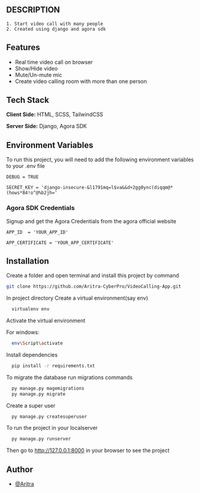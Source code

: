 ## DESCRIPTION
    1. Start video call with many people
    2. Created using django and agora sdk
## Features

- Real time video call on browser
- Show/Hide video
- Mute/Un-mute mic
- Create video calling room with more than one person
## Tech Stack

**Client Side:** HTML, SCSS, TailwindCSS

**Server Side:** Django, Agora SDK


## Environment Variables

To run this project, you will need to add the following environment variables to your .env file

`DEBUG = TRUE`

`SECRET_KEY = 'django-insecure-&l1791mq=l$va&&d+2gg0ync(diqqm@*(hows*84!o^@%b2jh='`

### Agora SDK Credentials
Signup and get the Agora Credentials from the agora official website

`APP_ID  = 'YOUR_APP_ID'`

`APP_CERTIFICATE = 'YOUR_APP_CERTIFICATE'`

## Installation

Create a folder and open terminal and install this project by
command 
```bash
git clone https://github.com/Aritra-CyberPro/VideoCalling-App.git
```
In project directory Create a virtual environment(say env)

```bash
  virtualenv env

```
Activate the virtual environment

For windows:
```bash
  env\Script\activate

```
Install dependencies
```bash
  pip install -r requirements.txt

```
To migrate the database run migrations commands
```bash
  py manage.py magemigrations
  py manage.py migrate

```

Create a super user
```bash
  py manage.py createsuperuser

```

To run the project in your localserver
```bash
  py manage.py runserver

```
Then go to http://127.0.0.1:8000 in your browser to see the project

## Author

- [@Aritra](https://github.com/Aritra-CyberPro)

